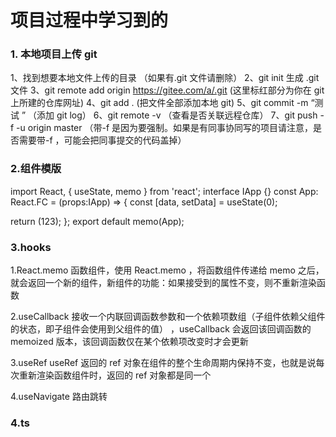 # 项目过程中学习到的

### 1. 本地项目上传 git

1、找到想要本地文件上传的目录 （如果有.git 文件请删除）
2、git init 生成 .git 文件
3、git remote add origin https://gitee.com/a/.git (这里标红部分为你在 git 上所建的仓库网址)
4、git add . (把文件全部添加本地 git)
5、git commit -m “测试 ” （添加 git log）
6、git remote -v （查看是否关联远程仓库）
7、git push -f -u origin master （带-f 是因为要强制。如果是有同事协同写的项目请注意，是否需要带-f ，可能会把同事提交的代码盖掉）

### 2.组件模版

import React, { useState, memo } from 'react';
interface IApp {}
const App: React.FC<IApp> = (props:IApp) => {
const [data, setData] = useState(0);

return (123);
};
export default memo(App);

### 3.hooks

1.React.memo
函数组件，使用 React.memo ，将函数组件传递给 memo 之后，就会返回一个新的组件，新组件的功能：如果接受到的属性不变，则不重新渲染函数

2.useCallback
接收一个内联回调函数参数和一个依赖项数组（子组件依赖父组件的状态，即子组件会使用到父组件的值） ，useCallback 会返回该回调函数的 memoized 版本，该回调函数仅在某个依赖项改变时才会更新

3.useRef
useRef 返回的 ref 对象在组件的整个生命周期内保持不变，也就是说每次重新渲染函数组件时，返回的 ref 对象都是同一个

4.useNavigate 路由跳转

### 4.ts
